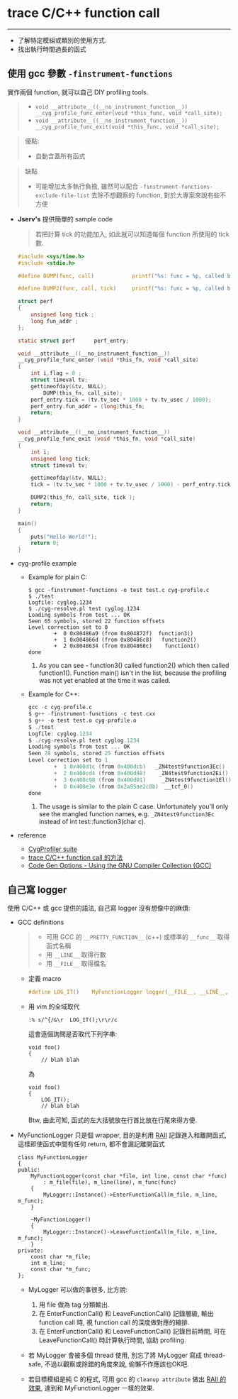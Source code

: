 # trace C/C++ function call
---

+ 了解特定模組或類別的使用方式.
+ 找出執行時間過長的函式

## 使用 gcc 參數 `-finstrument-functions`

實作兩個 function, 就可以自己 DIY profiling tools.
> + `void __attribute__((__no_instrument_function__)) __cyg_profile_func_enter(void *this_func, void *call_site);`
> + `void __attribute__((__no_instrument_function__)) __cyg_profile_func_exit(void *this_func, void *call_site);`

> 優點:
> + 自動含蓋所有函式

> 缺點
> + 可能增加太多執行負擔, 雖然可以配合 `-finstrument-functions-exclude-file-list` 去除不想觀察的 function, 對於大專案來說有些不方便

+ **Jserv's** 提供簡單的 sample code
    > 若把計算 tick 的功能加入, 如此就可以知道每個 function 所使用的 tick 數.

    ```c
    #include <sys/time.h>
    #include <stdio.h>

    #define DUMP(func, call)            printf("%s: func = %p, called by = %p\n", __FUNCTION__, func, call)

    #define DUMP2(func, call, tick)     printf("%s: func = %p, called by = %p %f\n", __FUNCTION__, func, call,tick)

    struct perf
    {
        unsigned long tick ;
        long fun_addr ;
    };

    static struct perf      perf_entry;

    void __attribute__((__no_instrument_function__))
    __cyg_profile_func_enter (void *this_fn, void *call_site)
    {
        int i,flag = 0 ;
        struct timeval tv;
        gettimeofday(&tv, NULL);
            DUMP(this_fn, call_site);
        perf_entry.tick = (tv.tv_sec * 1000 + tv.tv_usec / 1000);
        perf_entry.fun_addr = (long)this_fn;
        return;
    }

    void __attribute__((__no_instrument_function__))
    __cyg_profile_func_exit (void *this_fn, void *call_site)
    {
        int i;
        unsigned long tick;
        struct timeval tv;

        gettimeofday(&tv, NULL);
        tick = (tv.tv_sec * 1000 + tv.tv_usec / 1000) - perf_entry.tick1;

        DUMP2(this_fn, call_site, tick );
        return;
    }

    main()
    {
        puts("Hello World!");
        return 0;
    }
    ```

+ cyg-profile example

    - Example for plain C:

        ```
        $ gcc -finstrument-functions -o test test.c cyg-profile.c
        $ ./test
        Logfile: cyglog.1234
        $ ./cyg-resolve.pl test cyglog.1234
        Loading symbols from test ... OK
        Seen 65 symbols, stored 22 function offsets
        Level correction set to 0
                +  0 0x80486a9 (from 0x804872f)  function3()
                +  1 0x804866d (from 0x80486c8)   function2()
                +  2 0x8048634 (from 0x804868c)    function1()
        done
        ```

        1. As you can see - function3() called function2() which then called function1(). Function main() isn't in the list, 
            because the profiling was not yet enabled at the time it was called.

    - Example for C++:
        ```c
        gcc -c cyg-profile.c
        $ g++ -finstrument-functions -c test.cxx
        $ g++ -o test test.o cyg-profile.o
        $ ./test
        Logfile: cyglog.1234
        $ ./cyg-resolve.pl test cyglog.1234
        Loading symbols from test ... OK
        Seen 78 symbols, stored 25 function offsets
        Level correction set to 1
                +  1 0x400d1c (from 0x400dcb)   _ZN4test9function3Ec()
                +  2 0x400cd4 (from 0x400d48)    _ZN4test9function2Ei()
                +  3 0x400c98 (from 0x400d01)     _ZN4test9function1El()
                +  0 0x400e3e (from 0x2a95ae2c8b)  __tcf_0()
        done
        ```

        1. The usage is similar to the plain C case. Unfortunately you'll only see the mangled function names,
            e.g. `_ZN4test9function3Ec` instead of int test::function3(char c).

+ reference
    - [CygProfiler suite](https://www.logix.cz/michal/devel/CygProfiler/)
    - [trace C/C++ function call 的方法](http://fcamel-life.blogspot.com/2013/07/trace-cc-function-call.html)
    - [Code Gen Options - Using the GNU Compiler Collection (GCC)](http://gcc.gnu.org/onlinedocs/gcc/Code-Gen-Options.html#index-finstrument_002dfunctions-2112)



## 自己寫 logger

使用 C/C++ 或 gcc 提供的語法, 自己寫 logger 沒有想像中的麻煩:

+ GCC definitions
    > + 可用 GCC 的 `__PRETTY_FUNCTION__` (c++) 或標準的 `__func__` 取得函式名稱
    > + 用 `__LINE__` 取得行數
    > + 用 `__FILE__` 取得檔名


    - 定義 macro

        ```c
        #define LOG_IT()    MyFunctionLogger logger(__FILE__, __LINE__, __PRETTY_FUNCTION__)
        ```

    - 用 vim 的全域取代

        ```vim
        :% s/^{/&\r  LOG_IT();\r\r/c
        ```

        這會逐個詢問是否取代下列字串:

        ```
        void foo()
        {
            // blah blah
        ```
        為

        ```
        void foo()
        {
            LOG_IT();
            // blah blah
        ```

        Btw, 由此可知, 函式的左大括號放在行首比放在行尾來得方便.


+ MyFunctionLogger 只是個 wrapper, 目的是利用 [RAII](http://en.wikipedia.org/wiki/Resource_Acquisition_Is_Initialization) 記錄進入和離開函式, 這樣即使函式中間有任何 return, 都不會漏記離開函式

    ```
    class MyFunctionLogger
    {
    public:
        MyFunctionLogger(const char *file, int line, const char *func)
            : m_file(file), m_line(line), m_func(func)
        {
            MyLogger::Instance()->EnterFunctionCall(m_file, m_line, m_func);
        }

        ~MyFunctionLogger()
        {
            MyLogger::Instance()->LeaveFunctionCall(m_file, m_line, m_func);
        }
    private:
        const char *m_file;
        int m_line;
        const char *m_func;
    };
    ```

    - MyLogger 可以做的事很多, 比方說:
        1. 用 file 做為 tag 分類輸出.
        1. 在 EnterFunctionCall() 和 LeaveFunctionCall() 記錄層級, 輸出 function call 時, 視 function call 的深度做對應的縮排.
        1. 在 EnterFunctionCall() 和 LeaveFunctionCall() 記錄目前時間, 可在 LeaveFunctionCall() 時計算執行時間, 協助 profiling.

    - 若 MyLogger 會被多個 thread 使用, 別忘了將 MyLogger 寫成 thread-safe, 不過以觀察或除錯的角度來說, 偷懶不作應該也OK吧.
    - 若目標模組是純 C 的程式, 可用 gcc 的 `cleanup attribute` 做出 [RAII 的效果](https://stackoverflow.com/questions/368385/implementing-raii-in-pure-c), 達到和 MyFunctionLogger 一樣的效果.